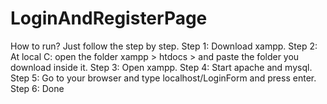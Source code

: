 # LoginAndRegisterPage

How to run? Just follow the step by step.
Step 1: Download xampp.
Step 2: At local C: open the folder xampp > htdocs > and paste the folder you download inside it.
Step 3: Open xampp.
Step 4: Start apache and mysql.
Step 5: Go to your browser and type localhost/LoginForm and press enter.
Step 6: Done
